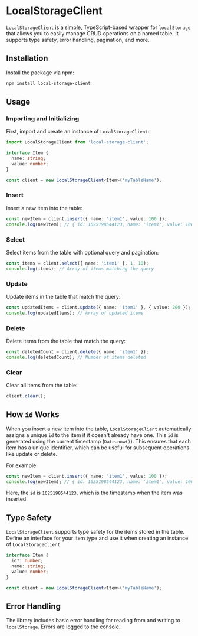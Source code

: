 # LocalStorageClient

`LocalStorageClient` is a simple, TypeScript-based wrapper for `localStorage` that allows you to easily manage CRUD operations on a named table. It supports type safety, error handling, pagination, and more.

## Installation

Install the package via npm:

```bash
npm install local-storage-client
```

## Usage

### Importing and Initializing

First, import and create an instance of `LocalStorageClient`:

```typescript
import LocalStorageClient from 'local-storage-client';

interface Item {
  name: string;
  value: number;
}

const client = new LocalStorageClient<Item>('myTableName');
```

### Insert

Insert a new item into the table:

```typescript
const newItem = client.insert({ name: 'item1', value: 100 });
console.log(newItem); // { id: 1625198544123, name: 'item1', value: 100 }
```

### Select

Select items from the table with optional query and pagination:

```typescript
const items = client.select({ name: 'item1' }, 1, 10);
console.log(items); // Array of items matching the query
```

### Update

Update items in the table that match the query:

```typescript
const updatedItems = client.update({ name: 'item1' }, { value: 200 });
console.log(updatedItems); // Array of updated items
```

### Delete

Delete items from the table that match the query:

```typescript
const deletedCount = client.delete({ name: 'item1' });
console.log(deletedCount); // Number of items deleted
```

### Clear

Clear all items from the table:

```typescript
client.clear();
```

## How `id` Works

When you insert a new item into the table, `LocalStorageClient` automatically assigns a unique `id` to the item if it doesn't already have one. This `id` is generated using the current timestamp (`Date.now()`). This ensures that each item has a unique identifier, which can be useful for subsequent operations like update or delete.

For example:

```typescript
const newItem = client.insert({ name: 'item1', value: 100 });
console.log(newItem); // { id: 1625198544123, name: 'item1', value: 100 }
```

Here, the `id` is `1625198544123`, which is the timestamp when the item was inserted.

## Type Safety

`LocalStorageClient` supports type safety for the items stored in the table. Define an interface for your item type and use it when creating an instance of `LocalStorageClient`.

```typescript
interface Item {
  id?: number;
  name: string;
  value: number;
}

const client = new LocalStorageClient<Item>('myTableName');
```

## Error Handling

The library includes basic error handling for reading from and writing to `localStorage`. Errors are logged to the console.
